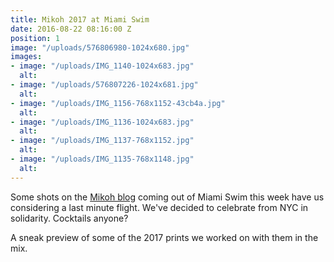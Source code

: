 ```yaml
---
title: Mikoh 2017 at Miami Swim
date: 2016-08-22 08:16:00 Z
position: 1
image: "/uploads/576806980-1024x680.jpg"
images:
- image: "/uploads/IMG_1140-1024x683.jpg"
  alt: 
- image: "/uploads/576807226-1024x681.jpg"
  alt: 
- image: "/uploads/IMG_1156-768x1152-43cb4a.jpg"
  alt: 
- image: "/uploads/IMG_1136-1024x683.jpg"
  alt: 
- image: "/uploads/IMG_1137-768x1152.jpg"
  alt: 
- image: "/uploads/IMG_1135-768x1148.jpg"
  alt: 
---
```


Some shots on the [Mikoh blog](http://mikoh.com/blog/) coming out of Miami Swim this week have us considering a last minute flight. We've decided to celebrate from NYC in solidarity. Cocktails anyone?

A sneak preview of some of the 2017 prints we worked on with them in the mix. 
